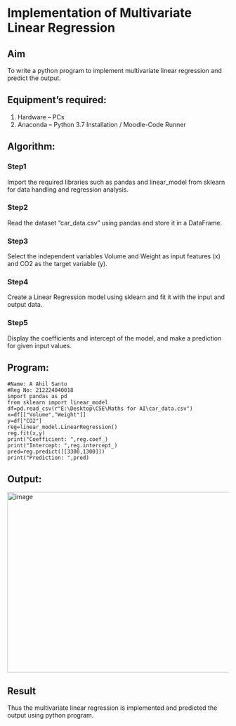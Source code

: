 # Implementation of Multivariate Linear Regression
## Aim
To write a python program to implement multivariate linear regression and predict the output.
## Equipment’s required:
1.	Hardware – PCs
2.	Anaconda – Python 3.7 Installation / Moodle-Code Runner
## Algorithm:
### Step1
Import the required libraries such as pandas and linear_model from sklearn for data handling and regression analysis.
<br>

### Step2
Read the dataset “car_data.csv” using pandas and store it in a DataFrame.
<br>

### Step3
Select the independent variables Volume and Weight as input features (x) and CO2 as the target variable (y).
<br>

### Step4
Create a Linear Regression model using sklearn and fit it with the input and output data.
<br>

### Step5
Display the coefficients and intercept of the model, and make a prediction for given input values.
<br>

## Program:

```
#Name: A Ahil Santo
#Reg No: 212224040018
import pandas as pd
from sklearn import linear_model
df=pd.read_csv(r"E:\Desktop\CSE\Maths for AI\car_data.csv")
x=df[["Volume","Weight"]]
y=df["CO2"]
reg=linear_model.LinearRegression()
reg.fit(x,y)
print("Coefficient: ",reg.coef_)
print("Intercept: ",reg.intercept_)
pred=reg.predict([[3300,1300]])
print("Prediction: ",pred)
```
## Output:

<img width="774" height="411" alt="image" src="https://github.com/user-attachments/assets/7240f211-0804-43fe-8223-cf05c7d2e9e4" />

## Result
Thus the multivariate linear regression is implemented and predicted the output using python program.
